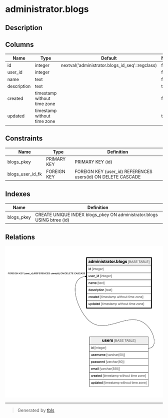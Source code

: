# administrator.blogs

## Description

## Columns

| Name | Type | Default | Nullable | Children | Parents | Comment |
| ---- | ---- | ------- | -------- | -------- | ------- | ------- |
| id | integer | nextval('administrator.blogs_id_seq'::regclass) | false |  |  |  |
| user_id | integer |  | false |  | [users](users.md) |  |
| name | text |  | false |  |  |  |
| description | text |  | true |  |  |  |
| created | timestamp without time zone |  | false |  |  |  |
| updated | timestamp without time zone |  | true |  |  |  |

## Constraints

| Name | Type | Definition |
| ---- | ---- | ---------- |
| blogs_pkey | PRIMARY KEY | PRIMARY KEY (id) |
| blogs_user_id_fk | FOREIGN KEY | FOREIGN KEY (user_id) REFERENCES users(id) ON DELETE CASCADE |

## Indexes

| Name | Definition |
| ---- | ---------- |
| blogs_pkey | CREATE UNIQUE INDEX blogs_pkey ON administrator.blogs USING btree (id) |

## Relations

![er](administrator.blogs.png)

---

> Generated by [tbls](https://github.com/k1LoW/tbls)
